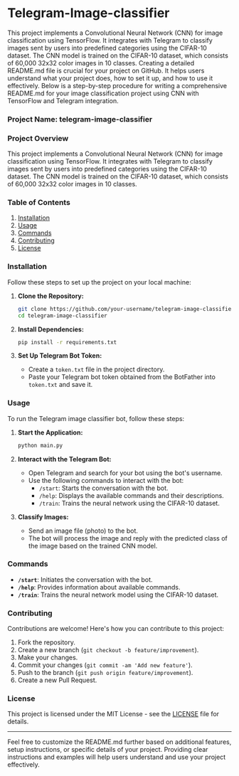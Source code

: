 # Telegram-Image-classifier
This project implements a Convolutional Neural Network (CNN) for image classification using TensorFlow. It integrates with Telegram to classify images sent by users into predefined categories using the CIFAR-10 dataset. The CNN model is trained on the CIFAR-10 dataset, which consists of 60,000 32x32 color images in 10 classes.
Creating a detailed README.md file is crucial for your project on GitHub. It helps users understand what your project does, how to set it up, and how to use it effectively. Below is a step-by-step procedure for writing a comprehensive README.md for your image classification project using CNN with TensorFlow and Telegram integration.

### Project Name: telegram-image-classifier

### Project Overview

This project implements a Convolutional Neural Network (CNN) for image classification using TensorFlow. It integrates with Telegram to classify images sent by users into predefined categories using the CIFAR-10 dataset. The CNN model is trained on the CIFAR-10 dataset, which consists of 60,000 32x32 color images in 10 classes.

### Table of Contents

1. [Installation](#installation)
2. [Usage](#usage)
3. [Commands](#commands)
4. [Contributing](#contributing)
5. [License](#license)

### Installation

Follow these steps to set up the project on your local machine:

1. **Clone the Repository:**

   ```bash
   git clone https://github.com/your-username/telegram-image-classifier.git
   cd telegram-image-classifier
   ```

2. **Install Dependencies:**

   ```bash
   pip install -r requirements.txt
   ```

3. **Set Up Telegram Bot Token:**

   - Create a `token.txt` file in the project directory.
   - Paste your Telegram bot token obtained from the BotFather into `token.txt` and save it.

### Usage

To run the Telegram image classifier bot, follow these steps:

1. **Start the Application:**

   ```bash
   python main.py
   ```

2. **Interact with the Telegram Bot:**

   - Open Telegram and search for your bot using the bot's username.
   - Use the following commands to interact with the bot:
     - `/start`: Starts the conversation with the bot.
     - `/help`: Displays the available commands and their descriptions.
     - `/train`: Trains the neural network using the CIFAR-10 dataset.

3. **Classify Images:**

   - Send an image file (photo) to the bot.
   - The bot will process the image and reply with the predicted class of the image based on the trained CNN model.

### Commands

- **`/start`**: Initiates the conversation with the bot.
- **`/help`**: Provides information about available commands.
- **`/train`**: Trains the neural network model using the CIFAR-10 dataset.

### Contributing

Contributions are welcome! Here's how you can contribute to this project:

1. Fork the repository.
2. Create a new branch (`git checkout -b feature/improvement`).
3. Make your changes.
4. Commit your changes (`git commit -am 'Add new feature'`).
5. Push to the branch (`git push origin feature/improvement`).
6. Create a new Pull Request.

### License

This project is licensed under the MIT License - see the [LICENSE](LICENSE) file for details.

---

Feel free to customize the README.md further based on additional features, setup instructions, or specific details of your project. Providing clear instructions and examples will help users understand and use your project effectively.
